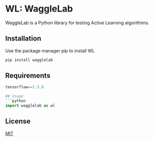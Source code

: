 # WL: WaggleLab

WaggleLab is a Python library for testing Active Learning algorithims. 

## Installation
Use the package manager pip to install WL
```bash
pip install wagglelab
```


## Requirements
```python
tensorflow==2.3.0

## Usage
```python
import wagglelab as wl
```

## License
[MIT](https://choosealicense.com/licenses/mit/)
